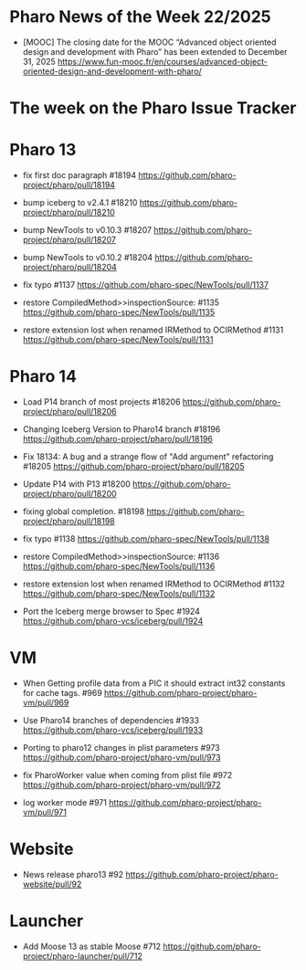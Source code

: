 # Pharo News of the Week 22/2025

- [MOOC] The closing date for the MOOC “Advanced object oriented design and development with Pharo” has been extended to December 31, 2025
	 https://www.fun-mooc.fr/en/courses/advanced-object-oriented-design-and-development-with-pharo/



# The week on the Pharo Issue Tracker

# Pharo 13

- fix first doc paragraph #18194
	https://github.com/pharo-project/pharo/pull/18194
	
- bump iceberg to v2.4.1 #18210
	https://github.com/pharo-project/pharo/pull/18210
	
- bump NewTools to v0.10.3 #18207
	https://github.com/pharo-project/pharo/pull/18207

- bump NewTools to v0.10.2 #18204
	https://github.com/pharo-project/pharo/pull/18204

- fix typo #1137
	https://github.com/pharo-spec/NewTools/pull/1137
	
- restore CompiledMethod>>inspectionSource: #1135
	https://github.com/pharo-spec/NewTools/pull/1135
	
- restore extension lost when renamed IRMethod to OCIRMethod #1131
	https://github.com/pharo-spec/NewTools/pull/1131
	
# Pharo 14

- Load P14 branch of most projects #18206
	https://github.com/pharo-project/pharo/pull/18206
	
- Changing Iceberg Version to Pharo14 branch #18196
	https://github.com/pharo-project/pharo/pull/18196
	
- Fix 18134: A bug and a strange flow of "Add argument" refactoring #18205
	https://github.com/pharo-project/pharo/pull/18205
	
- Update P14 with P13 #18200
	https://github.com/pharo-project/pharo/pull/18200
	
- fixing global completion. #18198
	https://github.com/pharo-project/pharo/pull/18198
	
- fix typo #1138
	https://github.com/pharo-spec/NewTools/pull/1138
	
- restore CompiledMethod>>inspectionSource: #1136
	https://github.com/pharo-spec/NewTools/pull/1136
	
- restore extension lost when renamed IRMethod to OCIRMethod #1132
	https://github.com/pharo-spec/NewTools/pull/1132
	
- Port the Iceberg merge browser to Spec #1924
	https://github.com/pharo-vcs/iceberg/pull/1924
	

# VM

- When Getting profile data from a PIC it should extract int32 constants for cache tags. #969
	https://github.com/pharo-project/pharo-vm/pull/969
	
- Use Pharo14 branches of dependencies #1933
	https://github.com/pharo-vcs/iceberg/pull/1933
	
- Porting to pharo12 changes in plist parameters #973
	https://github.com/pharo-project/pharo-vm/pull/973
	
- fix PharoWorker value when coming from plist file #972
	https://github.com/pharo-project/pharo-vm/pull/972
	
- log worker mode #971
	https://github.com/pharo-project/pharo-vm/pull/971
		
# Website

- News release pharo13 #92
	https://github.com/pharo-project/pharo-website/pull/92

# Launcher

- Add Moose 13 as stable Moose #712
	https://github.com/pharo-project/pharo-launcher/pull/712

